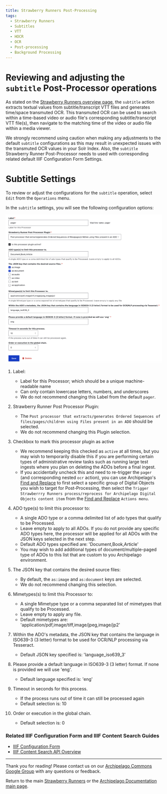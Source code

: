 ```yaml
---
title: Strawberry Runners Post-Processing
tags:
  - Strawberry Runners
  - Subtitles
  - VTT
  - HOCR
  - OCR
  - Post-processing
  - Background Processing
---
```


# Reviewing and adjusting the `subtitle` Post-Processor operations 

As stated on the [Strawberry Runners overview page](docs/strawberryrunners.md), the `subtitle` action extracts textual values from subtitle/transcript VTT files and generates time/space transmuted OCR. This transmuted OCR can be used to search within a time-based video or audio file's corresponding subtitle/transcript VTT file(s), then navigate to the matching time of the video or audio file within a media viewer.

We strongly recommend using caution when making any adjustments to the default `subtitle` configurations as this may result in unexpected issues with the transmuted OCR values in your Solr Index. Also, the `subtitle` Strawberry Runner Post-Processor needs to used with corresponding related default IIIF Configuration Form Settings. 

# Subtitle Settings

To review or adjust the configurations for the `subtitle` operation, select `Edit` from the `Operations` menu.

In the `subtitle` settings, you will see the following configuration options:

![Strawberry Runners Pager](images/sbr_pager.png)

1. Label: 
    - Label for this Processor; which should be a unique machine-readable name
    - Can only contain lowercase letters, numbers, and underscores
    - We do not recommend changing this Label from the default `pager`. 

2. Strawberry Runner Post Processor Plugin:
    - The `Post processor that extracts/generates Ordered Sequences of files/pages/children using Files present in an ADO` should be selected.
    - We do not recommend changing this Plugin selection.

3. Checkbox to mark this processor plugin as active 
    - We recommend keeping this checked as `active` at all times, but you may wish to temporarily disable this if you are performing certain types of administrative review tasks such as running large test ingests where you plan on deleting the ADOs before a final ingest.
    - If you accidentally uncheck this and need to re-trigger the `pager` (and corresponding nested `ocr` action), you can use Archipelago's [Find and Replace](find_and_replace.md) to first select a specific group of Digital Objects you wish to target for Post-Processing, then select the `Trigger Strawberrry Runners process/reprocess for Archipelago Digital Objects content item` from the [Find and Replace](find_and_replace.md) `Actions menu`.

4. ADO type(s) to limit this processor to:
    - A single ADO type or a comma delimited list of ado types that qualify to be Processed.
    - Leave empty to apply to all ADOs. If you do not provide any specific ADO types here, the processor will be applied for all ADOs with the JSON keys selected in the next step.
    - Default ADO types specified are: 'Document,Book,Article'	
    - You may wish to add additional types of document/multiple-paged type of ADOs to this list that are custom to you Archipelago environment. 

5. The JSON key that contains the desired source files:
    - By default, the `as:image` and `as:document` keys are selected.
    - We do not recommend changing this selection.

6. Mimetypes(s) to limit this Processor to:
    - A single Mimetype type or a comma separated list of mimetypes that qualify to be Processed.
    - Leave empty to apply any file.
    - Default mimetypes are: 'application/pdf,image/tiff,image/jpeg,image/jp2'	

7. Within the ADO's metadata, the JSON key that contains the language in ISO639-3 (3 letter) format to be used for OCR/NLP processing via Tesseract.
    - Default JSON key specified is: 'language_iso639_3'

8. Please provide a default language in ISO639-3 (3 letter) format. If none is provided we will use 'eng'.
    - Default language specified is: 'eng'

9. Timeout in seconds for this process.
    - If the process runs out of time it can still be processed again
    - Default selection is: 10

10. Order or execution in the global chain.
    - Default selection is: 0

### Related IIIF Configuration Form and IIIF Content Search Guides

* [IIIF Configuration Form](iiif_server_settings.md)
* [IIIF Content Search API Overview](iiif-content-search.md)

___

Thank you for reading! Please contact us on our [Archipelago Commons Google Group](https://groups.google.com/forum/#!forum/archipelago-commons) with any questions or feedback.

Return to the main [Strawberry Runners](strawberryrunners.md) or the [Archipelago Documentation main page](index.md).

